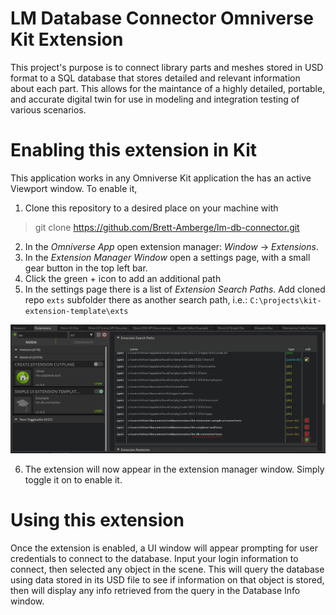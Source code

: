 # LM Database Connector Omniverse Kit Extension

This project's purpose is to connect library parts and meshes stored in USD format to a SQL database that stores detailed and relevant information about each part. This allows for the maintance of a highly detailed, portable, and accurate digital twin for use in modeling and integration testing of various scenarios.

# Enabling this extension in Kit

This application works in any Omniverse Kit application the has an active Viewport window. To enable it, 

1. Clone this repository to a desired place on your machine with
> git clone https://github.com/Brett-Amberge/lm-db-connector.git
2. In the *Omniverse App* open extension manager: *Window* &rarr; *Extensions*.
3. In the *Extension Manager Window* open a settings page, with a small gear button in the top left bar.
4. Click the green + icon to add an additional path
5. In the settings page there is a list of *Extension Search Paths*. Add cloned repo `exts` subfolder there as another search path, i.e.: `C:\projects\kit-extension-template\exts`

![The Omniverse Kit extension manager](assets/ext_window.PNG)

6. The extension will now appear in the extension manager window. Simply toggle it on to enable it.

# Using this extension

Once the extension is enabled, a UI window will appear prompting for user credentials to connect to the database. Input your login information to connect, then selected any object in the scene. This will query the database using data stored in its USD file to see if information on that object is stored, then will display any info retrieved from the query in the Database Info window.

